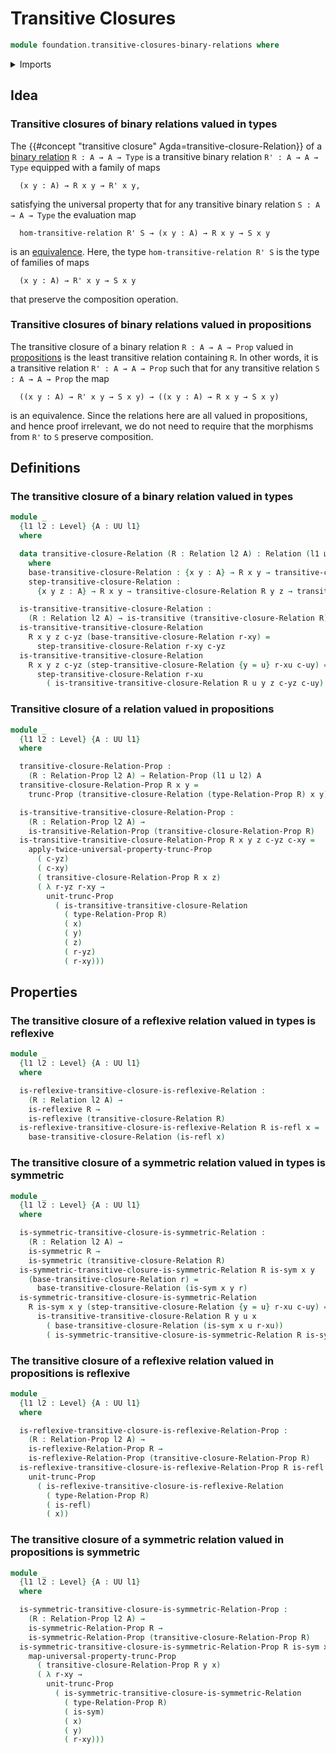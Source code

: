 # Transitive Closures

```agda
module foundation.transitive-closures-binary-relations where
```

<details><summary>Imports</summary>

```agda
open import foundation.binary-relations
open import foundation.propositional-truncations
open import foundation.universe-levels

open import foundation-core.function-types
open import foundation-core.propositions
```

</details>

## Idea

### Transitive closures of binary relations valued in types

The {{#concept "transitive closure" Agda=transitive-closure-Relation}} of a
[binary relation](foundation.binary-relations.md) `R : A → A → Type` is a
transitive binary relation `R' : A → A → Type` equipped with a family of maps

```text
  (x y : A) → R x y → R' x y,
```

satisfying the universal property that for any transitive binary relation
`S : A → A → Type` the evaluation map

```text
  hom-transitive-relation R' S → (x y : A) → R x y → S x y
```

is an [equivalence](foundation-core.equivalences.md). Here, the type
`hom-transitive-relation R' S` is the type of families of maps

```text
  (x y : A) → R' x y → S x y
```

that preserve the composition operation.

### Transitive closures of binary relations valued in propositions

The transitive closure of a binary relation `R : A → A → Prop` valued in
[propositions](foundation-core.propositions.md) is the least transitive relation
containing `R`. In other words, it is a transitive relation `R' : A → A → Prop`
such that for any transitive relation `S : A → A → Prop` the map

```text
  ((x y : A) → R' x y → S x y) → ((x y : A) → R x y → S x y)
```

is an equivalence. Since the relations here are all valued in propositions, and
hence proof irrelevant, we do not need to require that the morphisms from `R'`
to `S` preserve composition.

## Definitions

### The transitive closure of a binary relation valued in types

```agda
module _
  {l1 l2 : Level} {A : UU l1}
  where

  data transitive-closure-Relation (R : Relation l2 A) : Relation (l1 ⊔ l2) A
    where
    base-transitive-closure-Relation : {x y : A} → R x y → transitive-closure-Relation R x y
    step-transitive-closure-Relation :
      {x y z : A} → R x y → transitive-closure-Relation R y z → transitive-closure-Relation R x z

  is-transitive-transitive-closure-Relation :
    (R : Relation l2 A) → is-transitive (transitive-closure-Relation R)
  is-transitive-transitive-closure-Relation
    R x y z c-yz (base-transitive-closure-Relation r-xy) =
      step-transitive-closure-Relation r-xy c-yz
  is-transitive-transitive-closure-Relation
    R x y z c-yz (step-transitive-closure-Relation {y = u} r-xu c-uy) =
      step-transitive-closure-Relation r-xu
        ( is-transitive-transitive-closure-Relation R u y z c-yz c-uy)
```

### Transitive closure of a relation valued in propositions

```agda
module _
  {l1 l2 : Level} {A : UU l1}
  where

  transitive-closure-Relation-Prop :
    (R : Relation-Prop l2 A) → Relation-Prop (l1 ⊔ l2) A
  transitive-closure-Relation-Prop R x y =
    trunc-Prop (transitive-closure-Relation (type-Relation-Prop R) x y)

  is-transitive-transitive-closure-Relation-Prop :
    (R : Relation-Prop l2 A) →
    is-transitive-Relation-Prop (transitive-closure-Relation-Prop R)
  is-transitive-transitive-closure-Relation-Prop R x y z c-yz c-xy =
    apply-twice-universal-property-trunc-Prop
      ( c-yz)
      ( c-xy)
      ( transitive-closure-Relation-Prop R x z)
      ( λ r-yz r-xy →
        unit-trunc-Prop
          ( is-transitive-transitive-closure-Relation
            ( type-Relation-Prop R)
            ( x)
            ( y)
            ( z)
            ( r-yz)
            ( r-xy)))
```

## Properties

### The transitive closure of a reflexive relation valued in types is reflexive

```agda
module _
  {l1 l2 : Level} {A : UU l1}
  where

  is-reflexive-transitive-closure-is-reflexive-Relation :
    (R : Relation l2 A) →
    is-reflexive R →
    is-reflexive (transitive-closure-Relation R)
  is-reflexive-transitive-closure-is-reflexive-Relation R is-refl x =
    base-transitive-closure-Relation (is-refl x)
```

### The transitive closure of a symmetric relation valued in types is symmetric

```agda
module _
  {l1 l2 : Level} {A : UU l1}
  where

  is-symmetric-transitive-closure-is-symmetric-Relation :
    (R : Relation l2 A) →
    is-symmetric R →
    is-symmetric (transitive-closure-Relation R)
  is-symmetric-transitive-closure-is-symmetric-Relation R is-sym x y
    (base-transitive-closure-Relation r) =
      base-transitive-closure-Relation (is-sym x y r)
  is-symmetric-transitive-closure-is-symmetric-Relation
    R is-sym x y (step-transitive-closure-Relation {y = u} r-xu c-uy) =
      is-transitive-transitive-closure-Relation R y u x
        ( base-transitive-closure-Relation (is-sym x u r-xu))
        ( is-symmetric-transitive-closure-is-symmetric-Relation R is-sym u y c-uy)
```

### The transitive closure of a reflexive relation valued in propositions is reflexive

```agda
module _
  {l1 l2 : Level} {A : UU l1}
  where

  is-reflexive-transitive-closure-is-reflexive-Relation-Prop :
    (R : Relation-Prop l2 A) →
    is-reflexive-Relation-Prop R →
    is-reflexive-Relation-Prop (transitive-closure-Relation-Prop R)
  is-reflexive-transitive-closure-is-reflexive-Relation-Prop R is-refl x =
    unit-trunc-Prop
      ( is-reflexive-transitive-closure-is-reflexive-Relation
        ( type-Relation-Prop R)
        ( is-refl)
        ( x))
```

### The transitive closure of a symmetric relation valued in propositions is symmetric

```agda
module _
  {l1 l2 : Level} {A : UU l1}
  where

  is-symmetric-transitive-closure-is-symmetric-Relation-Prop :
    (R : Relation-Prop l2 A) →
    is-symmetric-Relation-Prop R →
    is-symmetric-Relation-Prop (transitive-closure-Relation-Prop R)
  is-symmetric-transitive-closure-is-symmetric-Relation-Prop R is-sym x y =
    map-universal-property-trunc-Prop
      ( transitive-closure-Relation-Prop R y x)
      ( λ r-xy →
        unit-trunc-Prop
          ( is-symmetric-transitive-closure-is-symmetric-Relation
            ( type-Relation-Prop R)
            ( is-sym)
            ( x)
            ( y)
            ( r-xy)))
```
